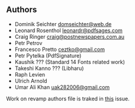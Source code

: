 ## Authors

* Dominik Seichter <domseichter@web.de>
* Leonard Rosenthol <leonardr@pdfsages.com>
* Craig Ringer <craig@postnewspapers.com.au>
* Petr Petrov
* Francesco Pretto <ceztko@gmail.com>
* Petr Pytelka (PdfSignature)
* Kaushik ??? (Standard 14 Fonts related work)
* Takeshi Kanno ??? (Libharu)
* Raph Levien
* Ulrich Arnold
* Umar Ali Khan <uak282006@gmail.com>

Work on revamp authors file is traked in [this](https://github.com/pdfmm/pdfmm/issues/26) issue.
